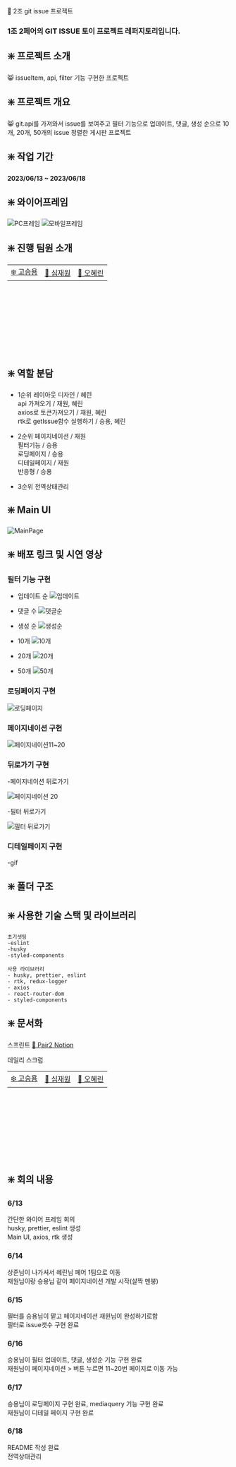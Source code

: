 💚 2조 git issue 프로젝트

### 1조 2페어의 GIT ISSUE 토이 프로젝트 레퍼지토리입니다.

## ❇️ 프로젝트 소개

😸 issueItem, api, filter 기능 구현한 프로젝트

## ❇️ 프로젝트 개요

😸 git.api를 가져와서 issue를 보여주고 필터 기능으로 업데이트, 댓글, 생성 순으로 10개, 20개, 50개의 issue 정렬한 게시판 프로젝트

## ❇️ 작업 기간

#### 2023/06/13 ~ 2023/06/18

## ❇️ 와이어프레임
![PC프레임](https://github.com/seungyonggo/JSdeepdive/assets/123628457/a602fc0b-a370-4e83-bf78-017297e578c2)
![모바일프레임](https://github.com/seungyonggo/JSdeepdive/assets/123628457/57d9b4c3-dd4d-43dd-9eac-7e68d2db0863)



## ❇️ 진행 팀원 소개
<table style="margin-left: auto; margin-right: auto; width: 600px; height: 200px;">
  <tr>
    <td><a href="https://github.com/seungyonggo">❄️ 고승용</a></td>
    <td><a href="https://github.com/GrayHound0801">🦊 심재원</a></td>
    <td><a href="https://github.com/ooherin">🐬 오혜린</td>
  </tr>
</table>

## ❇️ 역할 분담

- 1순위
  레이아웃 디자인 / 혜린<br>
  api 가져오기 / 재원, 혜린<br>
  axios로 토큰가져오기 / 재원, 혜린<br>
  rtk로 getIssue함수 실행하기 / 승용, 혜린<br>

- 2순위
  페이지네이션 / 재원<br>
  필터기능 / 승용<br>
  로딩페이지 / 승용<br>
  디테일페이지 / 재원<br>
  반응형 / 승용<br>

- 3순위
  전역상태관리
  
## ❇️ Main UI
![MainPage](https://github.com/seungyonggo/JSdeepdive/assets/123628457/bbee559d-efb2-465c-872e-27d04f1859c2)

## ❇️ 배포 링크 및 시연 영상

### 필터 기능 구현
- 업데이트 순
![업데이트](https://github.com/seungyonggo/JSdeepdive/assets/123628457/b25721d2-d35c-49fa-9d32-81ac807b8c66)

- 댓글 수
![댓글순](https://github.com/seungyonggo/JSdeepdive/assets/123628457/eff309b7-456f-47af-84ae-75ed2381317d)

- 생성 순
![생성순](https://github.com/seungyonggo/JSdeepdive/assets/123628457/a85ed28b-6719-4d5f-844e-67e8c8d2dd3c)

- 10개
![10개](https://github.com/seungyonggo/JSdeepdive/assets/123628457/b3d1aedd-dee3-4ec2-85e0-6e64323eeaae)

- 20개
![20개](https://github.com/seungyonggo/JSdeepdive/assets/123628457/ad7551da-67fe-498d-8bca-962834f601a9)

- 50개
![50개](https://github.com/seungyonggo/JSdeepdive/assets/123628457/59964424-999d-44df-a218-d4541fabebbd)

### 로딩페이지 구현
![로딩페이지](https://github.com/seungyonggo/JSdeepdive/assets/123628457/21013ba1-fe2d-44cf-8c50-d819aff17176)

### 페이지네이션 구현
![페이지네이션11~20](https://github.com/seungyonggo/JSdeepdive/assets/123628457/5f592c60-3700-43cb-8458-97bdf9b817f0)

### 뒤로가기 구현

-페이지네이션 뒤로가기

![페이지네이션 20](https://github.com/seungyonggo/js-code-festival/assets/123628457/07b3a0f9-5bbb-46a4-be33-553c4b2f317c)

-필터 뒤로가기

![필터 뒤로가기](https://github.com/seungyonggo/JSdeepdive/assets/123628457/776cc664-2a7d-466f-ab92-2c9bf117b883)

### 디테일페이지 구현
-gif

## ❇️ 폴더 구조

## ❇️ 사용한 기술 스택 및 라이브러리
```
초기셋팅
-eslint
-husky
-styled-components

사용 라이브러리
- husky, prettier, eslint
- rtk, redux-logger
- axios
- react-router-dom
- styled-components
```
## ❇️ 문서화
스프린트
<a href="https://www.notion.so/3-github-issue-api-2-835d872ae612416dbf7e11d55fb070b1?pvs=4">💚 Pair2 Notion</a>

데일리 스크럼
<table style="margin-left: auto; margin-right: auto; width: 600px; height: 200px;">
  <tr>
    <td><a href="https://equatorial-rhythm-d75.notion.site/c685ec6512e649b4a1bf9335e16c74e0">❄️ 고승용</a></td>
    <td><a href="https://equatorial-rhythm-d75.notion.site/150ed2963c234b09a0bfe2750beb59d9">🦊 심재원</a></td>
    <td><a href="https://www.notion.so/3ce9a38795ee42b0a229e32b63122d9b">🐬 오혜린</td>
  </tr>
</table>

## ❇️ 회의 내용
### 6/13
  간단한 와이어 프레임 회의<br>
  husky, prettier, eslint 생성<br>
  Main UI, axios, rtk 생성<br>

### 6/14
  상준님이 나가셔서 혜린님 페어 1팀으로 이동<br>
  재원님이랑 승용님 같이 페이지네이션 개발 시작(살짝 멘붕)

### 6/15
  필터를 승용님이 맡고 페이지네이션 재원님이 완성하기로함<br>
  필터로 issue갯수 구현 완료<br>

### 6/16
  승용님이 필터 업데이트, 댓글, 생성순 기능 구현 완료<br>
  재원님이 페이지네이션 > 버튼 누르면 11~20번 페이지로 이동 가능<br>

### 6/17
  승용님이 로딩페이지 구현 완료, mediaquery 기능 구현 완료<br>
  재원님이 디테일 페이지 구현 완료<br>

### 6/18
  README 작성 완료<br>
  전역상태관리
